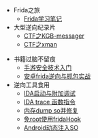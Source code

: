 * Frida之旅
	* [Frida学习笔记](/ProjectDocs/Frida笔记.md)
* 大型逆向纪录片
  - [CTF之KGB-messager](./ProjectDocs/kgb-messager/kgb-messenger.md)
  - [CTF之xman](./ProjectDocs/xman/xman.md)

- 书籍过脑不留痕
  - [手游安全技术入门](./ProjectDocs/gameSafe/gameSafe.md)
  - [安卓frida逆向与抓包实战](./ProjectDocs/fridaReverseAndCapture/fridaReverseAndCapture.md)
- 逆向工具食用
  - [IDA启动与附加调试](./ProjectDocs/UseToolsRecord/IDA.md)
  - [IDA trace 函数指令](./ProjectDocs/UseToolsRecord/IDATracePython/IDATrace.md)
  - [内存dump so并修复](./ProjectDocs/UseToolsRecord/memDumpSO/内存dumpso并修复.md)
  - [免root使用fridaHook](./ProjectDocs/UseToolsRecord/NoRootFrida/noRootFridaHook.md)
  - [Android动态注入SO](./ProjectDocs/UseToolsRecord/AndroidInject/AndroidInject.md)

